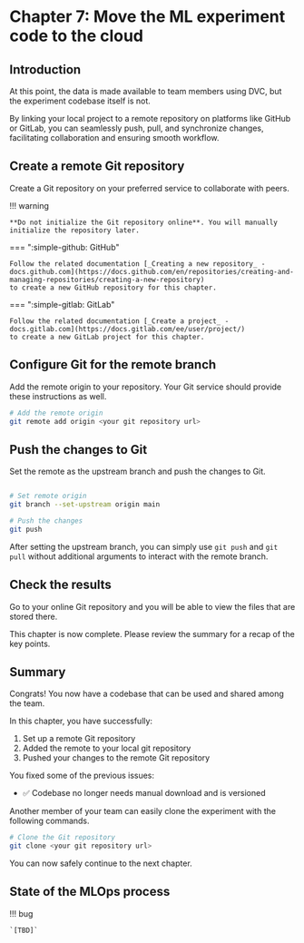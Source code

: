 # Chapter 7: Move the ML experiment code to the cloud

## Introduction

At this point, the data is made available to team members using DVC, but the
experiment codebase itself is not.

By linking your local project to a remote repository on platforms like GitHub
or GitLab, you can seamlessly push, pull, and synchronize changes, facilitating
collaboration and ensuring smooth workflow.

## Create a remote Git repository

Create a Git repository on your preferred service to collaborate with peers.

!!! warning

    **Do not initialize the Git repository online**. You will manually
    initialize the repository later.

=== ":simple-github: GitHub"

    Follow the related documentation [_Creating a new repository_ -
    docs.github.com](https://docs.github.com/en/repositories/creating-and-managing-repositories/creating-a-new-repository)
    to create a new GitHub repository for this chapter.

=== ":simple-gitlab: GitLab"

    Follow the related documentation [_Create a project_ -
    docs.gitlab.com](https://docs.gitlab.com/ee/user/project/)
    to create a new GitLab project for this chapter.

## Configure Git for the remote branch

Add the remote origin to your repository. Your Git service should provide these
instructions as well.

```sh title="Execute the following command(s) in a terminal"
# Add the remote origin
git remote add origin <your git repository url>
```

## Push the changes to Git

Set the remote as the upstream branch and push the changes to Git.

```sh title="Execute the following command(s) in a terminal"

# Set remote origin
git branch --set-upstream origin main

# Push the changes
git push
```

After setting the upstream branch, you can simply use `git push` and `git pull`
without additional arguments to interact with the remote branch.

## Check the results

Go to your online Git repository and you will be able to view the files that are stored there.

This chapter is now complete. Please review the summary for a recap of the key points.

## Summary

Congrats! You now have a codebase that can be used and shared among the team.

In this chapter, you have successfully:

1. Set up a remote Git repository
2. Added the remote to your local git repository
3. Pushed your changes to the remote Git repository

You fixed some of the previous issues:

- ✅ Codebase no longer needs manual download and is versioned

Another member of your team can easily clone the experiment
with the following commands.

```sh title="Execute the following command(s) in a terminal"
# Clone the Git repository
git clone <your git repository url>
```

You can now safely continue to the next chapter.

## State of the MLOps process

!!! bug

    `[TBD]`
